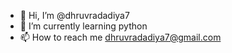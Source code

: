 - 👋 Hi, I’m @dhruvradadiya7
- 🌱 I’m currently learning python
- 📫 How to reach me dhruvradadiya7@gmail.com

<!---
dhruvradadiya7/dhruvradadiya7 is a ✨ special ✨ repository because its `README.md` (this file) appears on your GitHub profile.
You can click the Preview link to take a look at your changes.
--->
